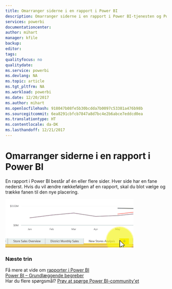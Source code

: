 ```yaml
---
title: Omarranger siderne i en rapport i Power BI
description: Omarranger siderne i en rapport i Power BI-tjenesten og Power BI Desktop
services: powerbi
documentationcenter: 
author: mihart
manager: kfile
backup: 
editor: 
tags: 
qualityfocus: no
qualitydate: 
ms.service: powerbi
ms.devlang: NA
ms.topic: article
ms.tgt_pltfrm: NA
ms.workload: powerbi
ms.date: 12/20/2017
ms.author: mihart
ms.openlocfilehash: 918047b08fe5b30bcdda7b0097c53381a476b98b
ms.sourcegitcommit: 6ea8291cbfcb7847a8d7bc4e2b6abce7eddcd0ea
ms.translationtype: HT
ms.contentlocale: da-DK
ms.lasthandoff: 12/21/2017
---
```

# <a name="reorder-pages-in-a-report-in-power-bi"></a>Omarranger siderne i en rapport i Power BI
En rapport i Power BI består af én eller flere sider.  Hver side har en fane nederst.  Hvis du vil ændre rækkefølgen af en rapport, skal du blot vælge og trække fanen til den nye placering.

![](media/service-report-reorder-pages/reorder.gif)

### <a name="next-steps"></a>Næste trin
Få mere at vide om [rapporter i Power BI](service-reports.md)  
[Power BI – Grundlæggende begreber](service-basic-concepts.md)  
Har du flere spørgsmål? [Prøv at spørge Power BI-community'et](http://community.powerbi.com/)


